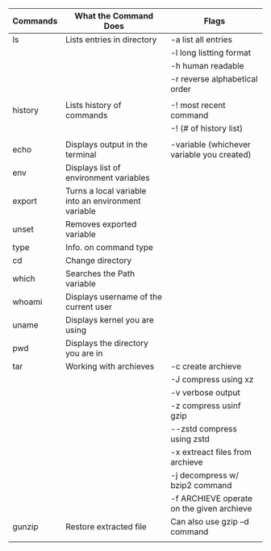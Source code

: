 |       Commands        |                  What the Command Does                |                           Flags                      |
|---------------------- |-------------------------------------------------------|------------------------------------------------------|
|          ls           |              Lists entries in directory               |                     -a list all entries              |
|                       |                                                       |                     -l long listting format          |
|                       |                                                       |                     -h human readable                |
|                       |                                                       |                     -r reverse alphabetical order    |
|                       |                                                       |                                                      |
|        history        |              Lists history of commands                |                     -! most recent command           |
|                       |                                                       |                     -! (# of history list)           |
|                       |                                                       |                                                      |
|       echo            |              Displays output in the terminal          |           -variable (whichever variable you created) |
|       env             |            Displays list of environment variables     |                                                      |    
|       export          | Turns a local variable into an environment variable   |                                                      |
|       unset           |             Removes exported variable                 |                                                      |
|       type            |             Info. on command type                     |                                                      |
|       cd              |             Change directory                          |                                                      |
|       which           |             Searches the Path variable                |                                                      |
|       whoami          |             Displays username of the current user     |                                                      |
|       uname           |             Displays kernel you are using             |                                                      |
|       pwd             |             Displays the directory you are in         |                                                      |
|       tar             |             Working with archieves                    |                -c create archieve                    | |                       |                                                       |                -f define file name of archieve       |
|                       |                                                       |                -J compress using xz                  |
|                       |                                                       |                -v verbose output                     |
|                       |                                                       |                -z compress usinf gzip                |
|                       |                                                       |                --zstd compress using zstd            |
|                       |                                                       |                -x extreact files from archieve       |
|                       |                                                       |                -j decompress w/ bzip2 command        |
|                       |                                                       |           -f ARCHIEVE operate on the given archieve  |
|       gunzip          |               Restore extracted file                  |                Can also use gzip –d command          |
|                       |                                                       |                                                      |                 
